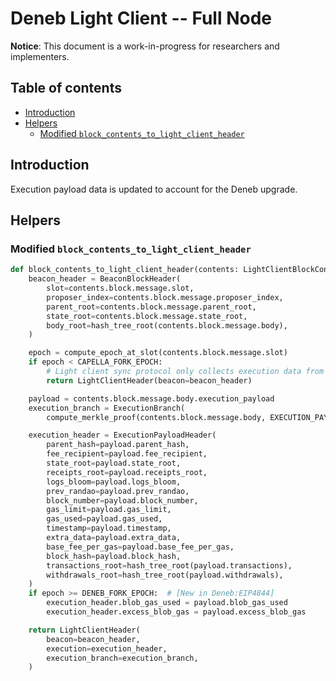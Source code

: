 # Deneb Light Client -- Full Node

**Notice**: This document is a work-in-progress for researchers and implementers.

## Table of contents

<!-- TOC -->
<!-- START doctoc generated TOC please keep comment here to allow auto update -->
<!-- DON'T EDIT THIS SECTION, INSTEAD RE-RUN doctoc TO UPDATE -->

- [Introduction](#introduction)
- [Helpers](#helpers)
  - [Modified `block_contents_to_light_client_header`](#modified-block_contents_to_light_client_header)

<!-- END doctoc generated TOC please keep comment here to allow auto update -->
<!-- /TOC -->

## Introduction

Execution payload data is updated to account for the Deneb upgrade.

## Helpers

### Modified `block_contents_to_light_client_header`

```python
def block_contents_to_light_client_header(contents: LightClientBlockContents) -> LightClientHeader:
    beacon_header = BeaconBlockHeader(
        slot=contents.block.message.slot,
        proposer_index=contents.block.message.proposer_index,
        parent_root=contents.block.message.parent_root,
        state_root=contents.block.message.state_root,
        body_root=hash_tree_root(contents.block.message.body),
    )

    epoch = compute_epoch_at_slot(contents.block.message.slot)
    if epoch < CAPELLA_FORK_EPOCH:
        # Light client sync protocol only collects execution data from Capella onward
        return LightClientHeader(beacon=beacon_header)

    payload = contents.block.message.body.execution_payload
    execution_branch = ExecutionBranch(
        compute_merkle_proof(contents.block.message.body, EXECUTION_PAYLOAD_GINDEX))

    execution_header = ExecutionPayloadHeader(
        parent_hash=payload.parent_hash,
        fee_recipient=payload.fee_recipient,
        state_root=payload.state_root,
        receipts_root=payload.receipts_root,
        logs_bloom=payload.logs_bloom,
        prev_randao=payload.prev_randao,
        block_number=payload.block_number,
        gas_limit=payload.gas_limit,
        gas_used=payload.gas_used,
        timestamp=payload.timestamp,
        extra_data=payload.extra_data,
        base_fee_per_gas=payload.base_fee_per_gas,
        block_hash=payload.block_hash,
        transactions_root=hash_tree_root(payload.transactions),
        withdrawals_root=hash_tree_root(payload.withdrawals),
    )
    if epoch >= DENEB_FORK_EPOCH:  # [New in Deneb:EIP4844]
        execution_header.blob_gas_used = payload.blob_gas_used
        execution_header.excess_blob_gas = payload.excess_blob_gas

    return LightClientHeader(
        beacon=beacon_header,
        execution=execution_header,
        execution_branch=execution_branch,
    )
```
